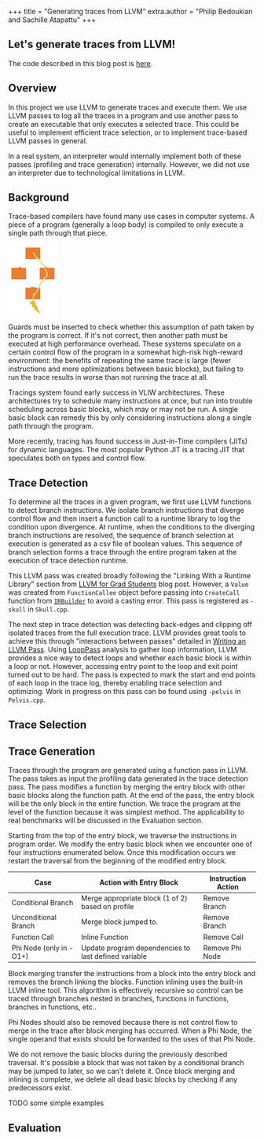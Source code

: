 +++
title = "Generating traces from LLVM"
extra.author = "Philip Bedoukian and Sachille Atapattu"
+++

Let's generate traces from LLVM!
---------------------------

The code described in this blog post is [here](https://github.com/pbb59/ir-trace).

## Overview

In this project we use LLVM to generate traces and execute them. We use LLVM passes to log all the traces in a program and use another pass to create an executable that only executes a selected trace. This could be useful to implement efficient trace selection, or to implement trace-based LLVM passes in general.

In a real system, an interpreter would internally implement both of these passes (profiling and trace generation) internally. However, we did not use an interpreter due to technological limitations in LLVM.

## Background

Trace-based compilers have found many use cases in computer systems. A piece of a program (generally a loop body) is compiled to only execute a single path through that piece. 

<img src="tracing-jit.png" alt="Tracing" width="20%">

Guards must be inserted to check whether this assumption of path taken by the program is correct. If it's not correct, then another path must be executed at high performance overhead. These systems speculate on a certain control flow of the program in a somewhat high-risk high-reward environment: the benefits of repeating the same trace is large (fewer instructions and more optimizations between basic blocks), but failing to run the trace results in worse than not running the trace at all.

Tracings system found early success in VLIW architectures. These architectures try to schedule many instructions at once, but run into trouble scheduling across basic blocks, which may or may not be run. A single basic block can remedy this by only considering instructions along a single path through the program.

More recently, tracing has found success in Just-in-Time compilers (JITs) for dynamic languages. The most popular Python JIT is a tracing JIT that speculates both on types and control flow.

## Trace Detection

To determine all the traces in a given program, we first use LLVM functions to detect branch instructions. We isolate branch instructions that diverge control flow and then insert a function call to a runtime library to log the condition upon divergence. At runtime, when the conditions to the diverging branch instructions are resolved, the sequence of branch selection at execution is generated as a csv file of boolean values. This sequence of branch selection forms a trace through the entire program taken at the execution of trace detection runtime.

This LLVM pass was created broadly following the "Linking With a Runtime Library" section from [LLVM for Grad Students](https://www.cs.cornell.edu/~asampson/blog/llvm.html) blog post. However, a `Value` was created from `FunctionCallee` object before passing into `CreateCall` function from [`IRBuilder`](https://llvm.org/doxygen/classllvm_1_1IRBuilder.html) to avoid a casting error. This pass is registered as `-skull` in `Skull.cpp`.

The next step in trace detection was detecting back-edges and clipping off isolated traces from the full execution trace. LLVM provides great tools to achieve this through "interactions between passes" detailed in [Writing an LLVM Pass](http://llvm.org/docs/WritingAnLLVMPass.html#specifying-interactions-between-passes). Using [LoopPass](https://llvm.org/doxygen/classllvm_1_1Loop.html) analysis to gather loop information, LLVM provides a nice way to detect loops and whether each basic block is within a loop or not. However, accessing entry point to the loop and exit point turned out to be hard. The pass is expected to mark the start and end points of each loop in the trace log, thereby enabling trace selection and optimizing. Work in progress on this pass can be found using `-pelvis` in `Pelvis.cpp`.

## Trace Selection

## Trace Generation

Traces through the program are generated using a function pass in LLVM. The pass takes as input the profiling data generated in the trace detection pass. The pass modifies a function by merging the entry block with other basic blocks along the function path. At the end of the pass, the entry block will be the only block in the entire function. We trace the program at the level of the function because it was simplest method. The applicability to real benchmarks will be discussed in the Evaluation section.

Starting from the top of the entry block, we traverse the instructions in program order. We modify the entry basic block when we encounter one of four instructions enumerated below. Once this modification occurs we restart the traversal from the beginning of the modified entry block.

|     Case    | Action with Entry Block | Instruction Action |
| ------------- | ------------------- | ---------------- |
| Conditional Branch | Merge appropriate block (1 of 2) based on profile | Remove Branch
| Unconditional Branch  | Merge block jumped to. | Remove Branch
| Function Call  | Inline Function | Remove Call
| Phi Node (only in -O1+)  | Update program dependencies to last defined variable | Remove Phi Node

Block merging transfer the instructions from a block into the entry block and removes the branch linking the blocks. Function inlining uses the built-in LLVM inline tool. This algorithm is effectively recursive so control can be traced through branches nested in branches, functions in functions, branches in functions, etc..

Phi Nodes should also be removed because there is not control flow to merge in the trace after block merging has occurred. When a Phi Node, the single operand that exists should be forwarded to the uses of that Phi Node.

We do not remove the basic blocks during the previously described traversal. It's possible a block that was not taken by a conditional branch may be jumped to later, so we can't delete it. Once block merging and inlining is complete, we delete all dead basic blocks by checking if any predecessors exist.

TODO some simple examples

## Evaluation
